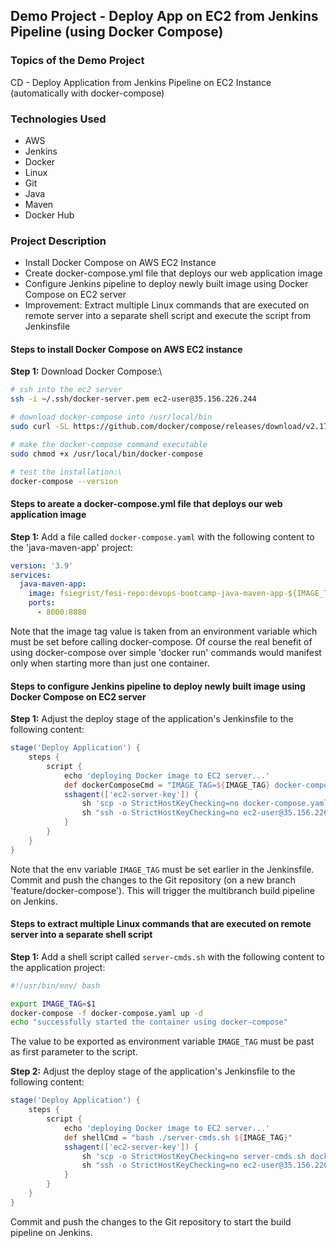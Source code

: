 ## Demo Project - Deploy App on EC2 from Jenkins Pipeline (using Docker Compose)

### Topics of the Demo Project
CD - Deploy Application from Jenkins Pipeline on EC2 Instance (automatically with docker-compose)

### Technologies Used
- AWS
- Jenkins
- Docker
- Linux
- Git
- Java
- Maven
- Docker Hub

### Project Description
- Install Docker Compose on AWS EC2 Instance
- Create docker-compose.yml file that deploys our web application image
- Configure Jenkins pipeline to deploy newly built image using Docker Compose on EC2 server
- Improvement: Extract multiple Linux commands that are executed on remote server into a separate shell script and execute the script from Jenkinsfile

#### Steps to install Docker Compose on AWS EC2 instance
**Step 1:** Download Docker Compose:\
```sh
# ssh into the ec2 server
ssh -i ~/.ssh/docker-server.pem ec2-user@35.156.226.244

# download docker-compose into /usr/local/bin
sudo curl -SL https://github.com/docker/compose/releases/download/v2.17.2/docker-compose-linux-x86_64 -o /usr/local/bin/docker-compose

# make the docker-compose command executable
sudo chmod +x /usr/local/bin/docker-compose

# test the installation:\
docker-compose --version
```

#### Steps to areate a docker-compose.yml file that deploys our web application image
**Step 1:** Add a file called `docker-compose.yaml` with the following content to the 'java-maven-app' project:
```yaml
version: '3.9'
services:
  java-maven-app:
    image: fsiegrist/fesi-repo:devops-bootcamp-java-maven-app-${IMAGE_TAG}
    ports:
      - 8000:8080
```
Note that the image tag value is taken from an environment variable which must be set before calling docker-compose. Of course the real benefit of using docker-compose over simple 'docker run' commands would manifest only when starting more than just one container.

#### Steps to configure Jenkins pipeline to deploy newly built image using Docker Compose on EC2 server
**Step 1:** Adjust the deploy stage of the application's Jenkinsfile to the following content:
```groovy
stage('Deploy Application') {
    steps {
        script {
            echo 'deploying Docker image to EC2 server...'
            def dockerComposeCmd = "IMAGE_TAG=${IMAGE_TAG} docker-compose -f docker-compose.yaml up -d"
            sshagent(['ec2-server-key']) {
                sh 'scp -o StrictHostKeyChecking=no docker-compose.yaml ec2-user@${ec2-ip-address}:/home/ec2-user'
                sh "ssh -o StrictHostKeyChecking=no ec2-user@35.156.226.244 ${dockerComposeCmd}"
            }
        }
    }
}
```
Note that the env variable `IMAGE_TAG` must be set earlier in the Jenkinsfile.\
Commit and push the changes to the Git repository (on a new branch 'feature/docker-compose'). This will trigger the multibranch build pipeline on Jenkins.

#### Steps to extract multiple Linux commands that are executed on remote server into a separate shell script
**Step 1:** Add a shell script called `server-cmds.sh` with the following content to the application project:
```sh
#!/usr/bin/env/ bash

export IMAGE_TAG=$1
docker-compose -f docker-compose.yaml up -d
echo "successfully started the container using docker-compose"
```
The value to be exported as environment variable `IMAGE_TAG` must be past as first parameter to the script. 

**Step 2:** Adjust the deploy stage of the application's Jenkinsfile to the following content:
```groovy
stage('Deploy Application') {
    steps {
        script {
            echo 'deploying Docker image to EC2 server...'
            def shellCmd = "bash ./server-cmds.sh ${IMAGE_TAG}"
            sshagent(['ec2-server-key']) {
                sh 'scp -o StrictHostKeyChecking=no server-cmds.sh docker-compose.yaml ec2-user@35.156.226.244:/home/ec2-user'
                sh "ssh -o StrictHostKeyChecking=no ec2-user@35.156.226.244 ${shellCmd}"
            }
        }
    }
}
```
Commit and push the changes to the Git repository to start the build pipeline on Jenkins.
